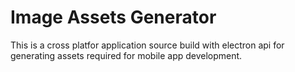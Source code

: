 # Image Assets Generator

This is a cross platfor application source build with electron api for generating assets required for mobile app development.